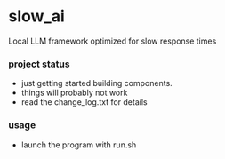 # slow_ai
Local LLM framework optimized for slow response times

### project status 
- just getting started building components.
- things will probably not work
- read the change_log.txt for details

### usage
- launch the program with run.sh